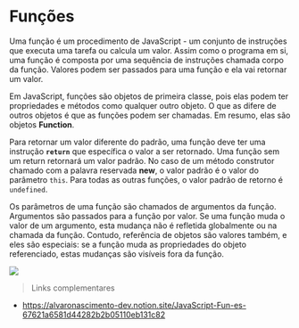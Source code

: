 # Funções

Uma função é um procedimento de JavaScript - um conjunto de instruções que executa uma tarefa ou calcula um valor. Assim como o programa em si, uma função é composta por uma sequência de instruções chamada corpo da função. Valores podem ser passados para uma função e ela vai retornar um valor.

Em JavaScript, funções são objetos de primeira classe, pois elas podem ter propriedades e métodos como qualquer outro objeto. O que as difere de outros objetos é que as funções podem ser chamadas. Em resumo, elas são objetos **Function**.

Para retornar um valor diferente do padrão, uma função deve ter uma instrução **`return`** que específica o valor a ser retornado. Uma função sem um return retornará um valor padrão. No caso de um método construtor chamado com a palavra reservada **new**, o valor padrão é o valor do parâmetro `this`. Para todas as outras funções, o valor padrão de retorno é `undefined`.

Os parâmetros de uma função são chamados de argumentos da função. Argumentos são passados para a função por valor. Se uma função muda o valor de um argumento, esta mudança não é refletida globalmente ou na chamada da função. Contudo, referência de objetos são valores também, e eles são especiais: se a função muda as propriedades do objeto referenciado, estas mudanças são visíveis fora da função.

![](https://github.com/leandrobeandrade/javascript-references/blob/master/functions/functions.png)

> Links complementares

- https://alvaronascimento-dev.notion.site/JavaScript-Fun-es-67621a6581d44282b2b05110eb131c82
